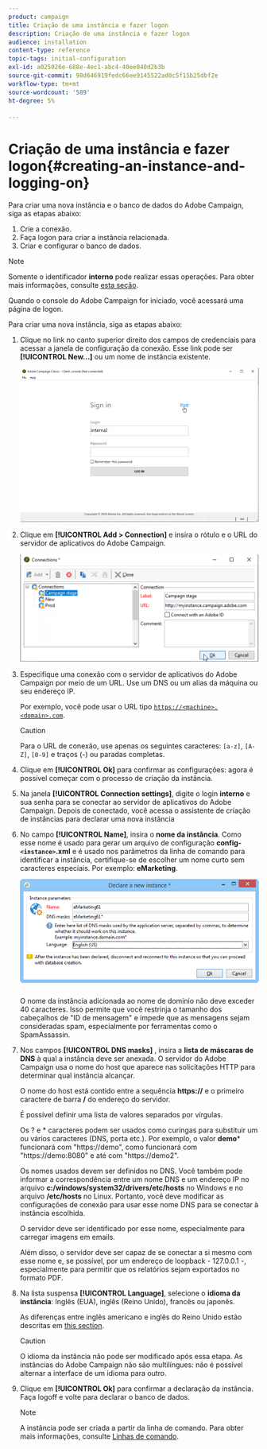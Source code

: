 ```yaml
---
product: campaign
title: Criação de uma instância e fazer logon
description: Criação de uma instância e fazer logon
audience: installation
content-type: reference
topic-tags: initial-configuration
exl-id: a025026e-688e-4ec1-abc4-40ee040d2b3b
source-git-commit: 98d646919fedc66ee9145522ad0c5f15b25dbf2e
workflow-type: tm+mt
source-wordcount: '589'
ht-degree: 5%

---
```


# Criação de uma instância e fazer logon{#creating-an-instance-and-logging-on}

Para criar uma nova instância e o banco de dados do Adobe Campaign, siga as etapas abaixo:

1. Crie a conexão.
1. Faça logon para criar a instância relacionada.
1. Criar e configurar o banco de dados.

>[!NOTE]
>
>Somente o identificador **interno** pode realizar essas operações. Para obter mais informações, consulte [esta seção](../../installation/using/configuring-campaign-server.md#internal-identifier).

Quando o console do Adobe Campaign for iniciado, você acessará uma página de logon.

Para criar uma nova instância, siga as etapas abaixo:

1. Clique no link no canto superior direito dos campos de credenciais para acessar a janela de configuração da conexão. Esse link pode ser **[!UICONTROL New...]** ou um nome de instância existente.

   ![](assets/s_ncs_install_define_connection_01.png)

1. Clique em **[!UICONTROL Add > Connection]** e insira o rótulo e o URL do servidor de aplicativos do Adobe Campaign.

   ![](assets/s_ncs_install_define_connection_02.png)

1. Especifique uma conexão com o servidor de aplicativos do Adobe Campaign por meio de um URL. Use um DNS ou um alias da máquina ou seu endereço IP.

   Por exemplo, você pode usar o URL tipo [`https://<machine>.<domain>.com`](https://myserver.adobe.com).

   >[!CAUTION]
   >
   >Para o URL de conexão, use apenas os seguintes caracteres: `[a-z]`, `[A-Z]`, `[0-9]` e traços (-) ou paradas completas.

1. Clique em **[!UICONTROL Ok]** para confirmar as configurações: agora é possível começar com o processo de criação da instância.
1. Na janela **[!UICONTROL Connection settings]**, digite o login **interno** e sua senha para se conectar ao servidor de aplicativos do Adobe Campaign. Depois de conectado, você acessa o assistente de criação de instâncias para declarar uma nova instância
1. No campo **[!UICONTROL Name]**, insira o **nome da instância**. Como esse nome é usado para gerar um arquivo de configuração **config-`<instance>`.xml** e é usado nos parâmetros da linha de comando para identificar a instância, certifique-se de escolher um nome curto sem caracteres especiais. Por exemplo: **eMarketing**.

   ![](assets/s_ncs_install_create_instance.png)

   O nome da instância adicionada ao nome de domínio não deve exceder 40 caracteres. Isso permite que você restrinja o tamanho dos cabeçalhos de &quot;ID de mensagem&quot; e impede que as mensagens sejam consideradas spam, especialmente por ferramentas como o SpamAssassin.

1. Nos campos **[!UICONTROL DNS masks]** , insira a **lista de máscaras de DNS** à qual a instância deve ser anexada. O servidor do Adobe Campaign usa o nome do host que aparece nas solicitações HTTP para determinar qual instância alcançar.

   O nome do host está contido entre a sequência **https://** e o primeiro caractere de barra **/** do endereço do servidor.

   É possível definir uma lista de valores separados por vírgulas.

   Os ? e * caracteres podem ser usados como curingas para substituir um ou vários caracteres (DNS, porta etc.). Por exemplo, o valor **demo*** funcionará com &quot;https://demo&quot;, como funcionará com &quot;https://demo:8080&quot; e até com &quot;https://demo2&quot;.

   Os nomes usados devem ser definidos no DNS. Você também pode informar a correspondência entre um nome DNS e um endereço IP no arquivo **c:/windows/system32/drivers/etc/hosts** no Windows e no arquivo **/etc/hosts** no Linux. Portanto, você deve modificar as configurações de conexão para usar esse nome DNS para se conectar à instância escolhida.

   O servidor deve ser identificado por esse nome, especialmente para carregar imagens em emails.

   Além disso, o servidor deve ser capaz de se conectar a si mesmo com esse nome e, se possível, por um endereço de loopback - 127.0.0.1 -, especialmente para permitir que os relatórios sejam exportados no formato PDF.

1. Na lista suspensa **[!UICONTROL Language]**, selecione o **idioma da instância**: Inglês (EUA), inglês (Reino Unido), francês ou japonês.

   As diferenças entre inglês americano e inglês do Reino Unido estão descritas em [this section](../../platform/using/adobe-campaign-workspace.md#date-and-time).

   >[!CAUTION]
   >
   >O idioma da instância não pode ser modificado após essa etapa. As instâncias do Adobe Campaign não são multilíngues: não é possível alternar a interface de um idioma para outro.

1. Clique em **[!UICONTROL Ok]** para confirmar a declaração da instância. Faça logoff e volte para declarar o banco de dados.

   >[!NOTE]
   >
   >A instância pode ser criada a partir da linha de comando. Para obter mais informações, consulte [Linhas de comando](../../installation/using/command-lines.md).

